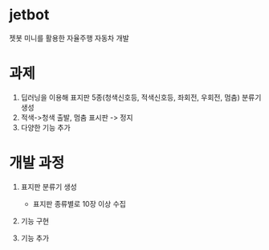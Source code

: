 # jetbot
젯봇 미니를 활용한 자율주행 자동차 개발

# 과제
1. 딥러닝을 이용해 표지판 5종(청색신호등, 적색신호등, 좌회전, 우회전, 멈춤) 분류기 생성
2. 적색->청색 출발, 멈춤 표시판 -> 정지
3. 다양한 기능 추가

# 개발 과정
1. 표지판 분류기 생성
   - 표지판 종류별로 10장 이상 수집
     
2. 기능 구현
3. 기능 추가
